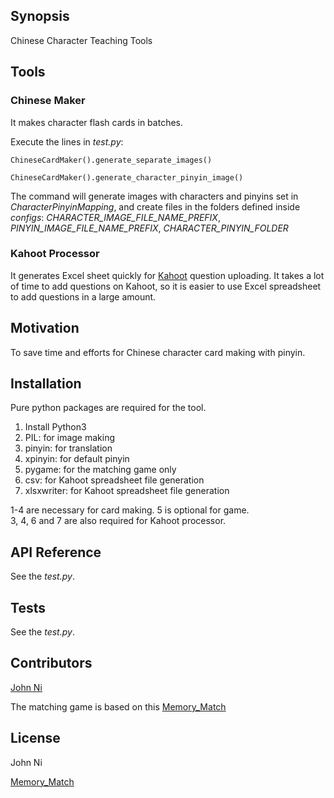 ## Synopsis

Chinese Character Teaching Tools

## Tools

### Chinese Maker

It makes character flash cards in batches.

Execute the lines in _test.py_:


```ChineseCardMaker().generate_separate_images()```

```ChineseCardMaker().generate_character_pinyin_image()```

The command will generate images with characters and pinyins set in _CharacterPinyinMapping_, and create files in the folders defined inside _configs_: *CHARACTER_IMAGE_FILE_NAME_PREFIX*, *PINYIN_IMAGE_FILE_NAME_PREFIX*, *CHARACTER_PINYIN_FOLDER*

### Kahoot Processor

It generates Excel sheet quickly for [Kahoot](https://kahoot.it) question uploading. It takes a lot of time to add questions on Kahoot, so it is easier to use Excel spreadsheet to add questions in a large amount.

## Motivation

To save time and efforts for Chinese character card making with pinyin.

## Installation

Pure python packages are required for the tool.

1. Install Python3
2. PIL: for image making
3. pinyin: for translation
4. xpinyin: for default pinyin
5. pygame: for the matching game only
6. csv: for Kahoot spreadsheet file generation
7. xlsxwriter: for Kahoot spreadsheet file generation

1-4 are necessary for card making. 5 is optional for game.  
3, 4, 6 and 7 are also required for Kahoot processor.

## API Reference

See the _test.py_.

## Tests

See the _test.py_.

## Contributors

[John Ni](chaussen@gmail.com)

The matching game is based on this [Memory_Match](https://github.com/ncarmine/Memory_Match)

## License

John Ni

[Memory_Match](https://github.com/ncarmine/Memory_Match)
